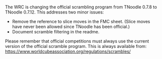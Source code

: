 The WRC is changing the official scrambling program from TNoodle 0.7.8 to TNoodle 0.7.12. This addresses two minor issues:

- Remove the reference to slice moves in the FMC sheet. (Slice moves have never been allowed since TNoodle has been official.)
- Document scramble filtering in the readme.

Please remember that official competitions must always use the current version of the official scramble program. This is always available from: <https://www.worldcubeassociation.org/regulations/scrambles/>